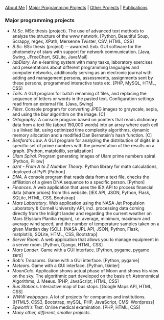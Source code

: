 [About Me](./README.md) | [Major Programming Projects](./mpp.md) | [Other Projects](./op.md) | [Publications](./publications.md)

### Major programming projects
- *M.Sc.* MSc thesis (project). The use of advanced text methods to analyze the structure of the www network. [Python, Beautiful Soup, Scrappy, regex, XPath, Mersenne Twister, CSV, HTML, CSS]
- *B.Sc.* BSc thesis (project) -- awarded. Eob. GUI software for the photometry of stars with support for network communication. [Java, Swing, JFreeChart, SQLite, JavaMail]
- *labDiary*. An e-learning system with many tasks, laboratory exercises and presentations about different programming languages and computer networks, additionally serving as an electronic journal with adding and management persons, assessments, assignments sent by these persons, programmed interactive tests etc. [PHP, MySQL, HTML, CSS]
- *Tails*. A GUI program for batch renaming of files, and replacing the sequence of letters or words in the pasted text. Configuration settings read from an external file. [Java, Swing]
- *Filter*. Console program for converting JPEG images to grayscale, sepia, and using the blur algorithm on the image. [C]
- *Ortography*. A console program based on pointers that reads dictionary data from a text file (about 150,000 words) into an array where each cell is a linked list, using optimized time complexity algorithms, dynamic memory allocation and a modified Dan Bernstein's hash function. [C]
- *Benford's Law*. A GUI program for analyzing the distribution of digits in a specific set of prime numbers with the presentation of the results on a graph. [Python, matplotlib, serialization]
- *Ulam Spiral*. Program generating images of Ulam prime numbers spiral. [Python, Pillow]
- *aznt - From A to Z Number Theory*. Python library for math calculations, deployed at PyPI [Python]
- *DNA*. A console program that reads data from a text file, checks the affiliation of a given DNA sequence to a specific person. [Python]
- *Finances*. A web application that uses the IEX API to process financial data (share prices) from this website. [IEX API, JSON, Python, Flask, SQLite, HTML, CSS, Bootstrap]
- *Mars Laboratory*. Web application using the NASA Jet Propulsion Laboratory & Cornell University API, incl. processing data coming directly from the InSight lander and regarding the current weather on Mars (Elysium Planitia region), i.e. average, minimum, maximum and average wind speed, and the number of temperature samples taken on a given Martian day (SOL). [NASA JPL API, JSON, Python, Flask, matplotlib, SQLite, HTML, CSS, Bootstrap]
- *Server Room*. A web application that allows you to manage equipment in a server room. [Python, Django, HTML, CSS]
- *Mars Lander*. Game with a GUI interface. [Python, pygame, pygame zero]
- *Bob's Treasures*. Game with a GUI interface. [Python, pygame]
- *Meteors*. Game with a GUI interface. [Python, tkinter]
- *MoonCalc*. Application shows actual phase of Moon and shows his view on the sky. The algorithmic part developed on the basis of: Astronomical Algorithms, J. Meeus. [PHP, JavaScript, HTML, CSS]
- *Bus Stations*. Interactive map of bus stops. [Google Maps API, HTML, CSS]
- *WWW webpages*. A lot of projects for companies and institutions. [HTML5, CSS3, Bootstrap, mySQL, PHP, JavaScript, CMS: Wordpress]
- *Epworth's Test*. Online medical examination. [PHP, HTML, CSS]
- *Many other, different, smaller projects*.
